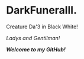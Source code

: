 # DarkFuneralll.
Creature Da'3 in Black White!

*Ladys and Gentilman!*

***Welcome to my GitHub!***
